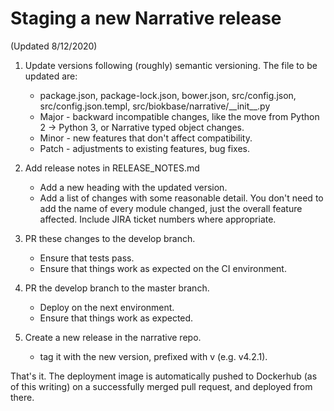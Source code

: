 # Staging a new Narrative release
(Updated 8/12/2020)

1. Update versions following (roughly) semantic versioning. The file to be updated are:
    * package.json, package-lock.json, bower.json, src/config.json, src/config.json.templ, src/biokbase/narrative/\_\_init\_\_.py
    * Major - backward incompatible changes, like the move from Python 2 -> Python 3, or Narrative typed object changes.
    * Minor - new features that don't affect compatibility.
    * Patch - adjustments to existing features, bug fixes.  

2. Add release notes in RELEASE_NOTES.md
    * Add a new heading with the updated version.
    * Add a list of changes with some reasonable detail. You don't need to add the name of every module changed, just the overall feature affected. Include JIRA ticket numbers where appropriate.

3. PR these changes to the develop branch.
    * Ensure that tests pass.
    * Ensure that things work as expected on the CI environment.

4. PR the develop branch to the master branch.
    * Deploy on the next environment.
    * Ensure that things work as expected.

5. Create a new release in the narrative repo.
    * tag it with the new version, prefixed with v (e.g. v4.2.1).

That's it. The deployment image is automatically pushed to Dockerhub (as of this writing) on a successfully merged pull request, and deployed from there.
